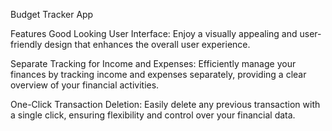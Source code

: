
Budget Tracker App

Features
Good Looking User Interface: Enjoy a visually appealing and user-friendly design that enhances the overall user experience.

Separate Tracking for Income and Expenses: Efficiently manage your finances by tracking income and expenses separately, providing a clear overview of your financial activities.

One-Click Transaction Deletion: Easily delete any previous transaction with a single click, ensuring flexibility and control over your financial data.
